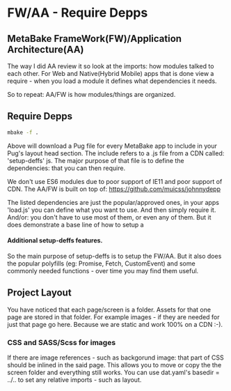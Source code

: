 
# FW/AA - Require Depps
## MetaBake FrameWork(FW)/Application Architecture(AA)

The way I did AA review it so look at the imports: how modules talked to each other. 
For Web and Native(Hybrid Mobile) apps that is done view a require - when you load a module it defines what dependencies it needs.

So to repeat: AA/FW is how modules/things are organized. 


## Require Depps

```sh
mbake -f .
```
Above will download a Pug file for every MetaBake app to include in your Pug's layout head section. The include refers to a .js file from a CDN called: 'setup-deffs' js. The major purpose of that file is to define the dependencies: that you can then require.

We don't use ES6 modules due to poor support of IE11 and poor support of CDN.
The AA/FW is built on top of: https://github.com/muicss/johnnydepp

The listed dependencies are just the popular/approved ones, in your apps 'load.js' you can define what you want to use. And then simply require it.
And/or: you don't have to use most of them, or even any of them. But it does demonstrate a base line of how to setup a 

#### Additional setup-deffs features.

So the main purpose of setup-deffs is to setup the FW/AA. 
But it also does the popular polyfills (eg: Promise, Fetch, CustomEvent) and some commonly needed functions - over time you may find them useful.


## Project Layout

You have noticed that each page/screen is a folder. Assets for that one page are stored in that folder. For example images - if they 
are needed for just that page go here. Because we are static and work 100% on a CDN :-).

### CSS and SASS/Scss for images
If there are image references - such as backgorund image: that part of CSS should be inlined in the said page.
This allows you to move or copy the the screen folder and everything still works.
You can use dat.yaml's basedir = ../.. 
to set any relative imports - such as layout.
